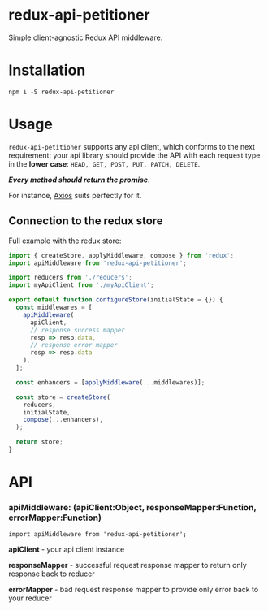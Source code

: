 # redux-api-petitioner
Simple client-agnostic Redux API middleware.

# Installation
`npm i -S redux-api-petitioner`

# Usage
`redux-api-petitioner` supports any api client, which conforms to the next requirement: your api library should provide the API with each request type in the **lower case**:
 `HEAD, GET, POST, PUT, PATCH, DELETE`. 
 
 ***Every method should return the promise***.
 
 For instance, [Axios](https://github.com/mzabriskie/axios) suits perfectly for it.
 ## Connection to the redux store

Full example with the redux store:
```javascript
import { createStore, applyMiddleware, compose } from 'redux';
import apiMiddleware from 'redux-api-petitioner';

import reducers from './reducers';
import myApiClient from './myApiClient';

export default function configureStore(initialState = {}) {
  const middlewares = [
    apiMiddleware(
      apiClient,
      // response success mapper
      resp => resp.data,
      // response error mapper
      resp => resp.data
    ),
  ];

  const enhancers = [applyMiddleware(...middlewares)];

  const store = createStore(
    reducers,
    initialState,
    compose(...enhancers),
  );

  return store;
}
```

# API


### apiMiddleware: (apiClient:Object, responseMapper:Function, errorMapper:Function)
`import apiMiddleware from 'redux-api-petitioner';`

**apiClient** - your api client instance

**responseMapper** - successful request response mapper to return only response back to reducer

**errorMapper** - bad request response mapper to provide only error back to your reducer


